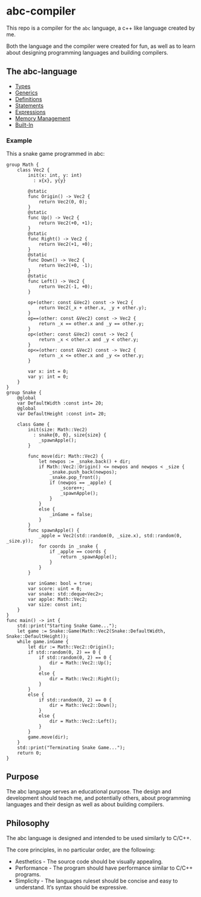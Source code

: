 # abc-compiler
This repo is a compiler for the `abc` language, a c++ like language created by me.

Both the language and the compiler were created for fun, as well as to learn about designing programming languages and building compilers.

## The abc-language

- [Types](spec/Types.md)
- [Generics](spec/Generics.md)
- [Definitions](spec/Definitions.md)
- [Statements](spec/Statements.md)
- [Expressions](spec/Expressions.md)
- [Memory Management](spec/Memory%20Management.md)
- [Built-In](spec/Built-In.md)

### Example
This a snake game programmed in abc:
```
group Math {
    class Vec2 {
        init(x: int, y: int)
          : x{x}, y{y}

        @static
        func Origin() -> Vec2 {
            return Vec2(0, 0);
        }
        @static
        func Up() -> Vec2 {
            return Vec2(+0, +1);
        }
        @static
        func Right() -> Vec2 {
            return Vec2(+1, +0);
        }
        @static
        func Down() -> Vec2 {
            return Vec2(+0, -1);
        }
        @static
        func Left() -> Vec2 {
            return Vec2(-1, +0);
        }

        op+(other: const &Vec2) const -> Vec2 {
            return Vec2(_x + other.x, _y + other.y);
        }
        op==(other: const &Vec2) const -> Vec2 {
            return _x == other.x and _y == other.y;
        }
        op<(other: const &Vec2) const -> Vec2 {
            return _x < other.x and _y < other.y;
        }
        op<=(other: const &Vec2) const -> Vec2 {
            return _x <= other.x and _y <= other.y;
        }

        var x: int = 0;
        var y: int = 0;
    }
}
group Snake {
    @global
    var DefaultWidth :const int= 20;
    @global
    var DefaultHeight :const int= 20;

    class Game {
        init(size: Math::Vec2)
          : snake{0, 0}, size{size} {
            _spawnApple();
        }

        func move(dir: Math::Vec2) {
            let newpos := _snake.back() + dir;
            if Math::Vec2::Origin() <= newpos and newpos < _size {
                _snake.push_back(newpos);
                _snake.pop_front();
                if (newpos == _apple) {
                    _score++;
                    _spawnApple();
                }
            }
            else {
                _inGame = false;
            }
        }
        func spawnApple() {
            _apple = Vec2(std::random(0, _size.x), std::random(0, _size.y));
            for coords in _snake {
                if _apple == coords {
                    return _spawnApple();
                }
            }
        }

        var inGame: bool = true;
        var score: uint = 0;
        var snake: std::deque<Vec2>;
        var apple: Math::Vec2;
        var size: const int;
    }
}
func main() -> int {
    std::print("Starting Snake Game...");
    let game := Snake::Game(Math::Vec2(Snake::DefaultWidth, Snake::DefaultHeight));
    while game.inGame {
        let dir := Math::Vec2::Origin();
        if std::random(0, 2) == 0 {
            if std::random(0, 2) == 0 {
                dir = Math::Vec2::Up();
            }
            else {
                dir = Math::Vec2::Right();
            }
        }
        else {
            if std::random(0, 2) == 0 {
                dir = Math::Vec2::Down();
            }
            else {
                dir = Math::Vec2::Left();
            }
        }
        game.move(dir);
    }
    std::print("Terminating Snake Game...");
    return 0;
}
```

## Purpose
The abc language serves an educational purpose. The design and development should teach me, and potentially others, about programming languages and their design as well as about building compilers.

## Philosophy
The abc language is designed and intended to be used similarly to C/C++.

The core principles, in no particular order, are the following:
- Aesthetics - The source code should be visually appealing.
- Performance -  The program should have performance similar to C/C++ programs.
- Simplicity - The languages ruleset should be concise and easy to understand. It‘s syntax should be expressive.
